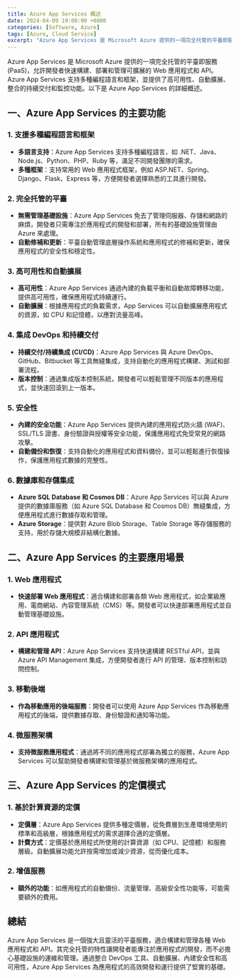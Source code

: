 ```yaml
---
title: Azure App Services 概述
date: 2024-04-09 19:00:00 +0800
categories: [Software, Azure]
tags: [Azure, Cloud Service] 
excerpt: "Azure App Services 是 Microsoft Azure 提供的一項完全托管的平臺即服務 (PaaS)，允許開發者快速構建、部署和管理可擴展的 Web 應用程式和 API。"
---
```


Azure App Services 是 Microsoft Azure 提供的一項完全托管的平臺即服務 (PaaS)，允許開發者快速構建、部署和管理可擴展的 Web 應用程式和 API。Azure App Services 支持多種編程語言和框架，並提供了高可用性、自動擴展、整合的持續交付和監控功能。以下是 Azure App Services 的詳細概述。

## **一、Azure App Services 的主要功能**

### **1. 支援多種編程語言和框架**
   - **多語言支持**：Azure App Services 支持多種編程語言，如 .NET、Java、Node.js、Python、PHP、Ruby 等，滿足不同開發團隊的需求。
   - **多種框架**：支持常用的 Web 應用程式框架，例如 ASP.NET、Spring、Django、Flask、Express 等，方便開發者選擇熟悉的工具進行開發。

### **2. 完全托管的平臺**
   - **無需管理基礎設施**：Azure App Services 免去了管理伺服器、存儲和網路的麻煩，開發者只需專注於應用程式的開發和部署，所有的基礎設施管理由 Azure 來處理。
   - **自動修補和更新**：平臺自動管理底層操作系統和應用程式的修補和更新，確保應用程式的安全性和穩定性。

### **3. 高可用性和自動擴展**
   - **高可用性**：Azure App Services 通過內建的負載平衡和自動故障轉移功能，提供高可用性，確保應用程式持續運行。
   - **自動擴展**：根據應用程式的負載需求，App Services 可以自動擴展應用程式的資源，如 CPU 和記憶體，以應對流量高峰。

### **4. 集成 DevOps 和持續交付**
   - **持續交付/持續集成 (CI/CD)**：Azure App Services 與 Azure DevOps、GitHub、Bitbucket 等工具無縫集成，支持自動化的應用程式構建、測試和部署流程。
   - **版本控制**：通過集成版本控制系統，開發者可以輕鬆管理不同版本的應用程式，並快速回滾到上一版本。

### **5. 安全性**
   - **內建的安全功能**：Azure App Services 提供內建的應用程式防火牆 (WAF)、SSL/TLS 證書、身份驗證與授權等安全功能，保護應用程式免受常見的網路攻擊。
   - **自動備份和恢復**：支持自動化的應用程式和資料備份，並可以輕鬆進行恢復操作，保護應用程式數據的完整性。

### **6. 數據庫和存儲集成**
   - **Azure SQL Database 和 Cosmos DB**：Azure App Services 可以與 Azure 提供的數據庫服務（如 Azure SQL Database 和 Cosmos DB）無縫集成，方便應用程式進行數據存取和管理。
   - **Azure Storage**：提供對 Azure Blob Storage、Table Storage 等存儲服務的支持，用於存儲大規模非結構化數據。

## **二、Azure App Services 的主要應用場景**

### **1. Web 應用程式**
   - **快速部署 Web 應用程式**：適合構建和部署各類 Web 應用程式，如企業級應用、電商網站、內容管理系統（CMS）等。開發者可以快速部署應用程式並自動管理基礎設施。

### **2. API 應用程式**
   - **構建和管理 API**：Azure App Services 支持快速構建 RESTful API，並與 Azure API Management 集成，方便開發者進行 API 的管理、版本控制和訪問控制。

### **3. 移動後端**
   - **作為移動應用的後端服務**：開發者可以使用 Azure App Services 作為移動應用程式的後端，提供數據存取、身份驗證和通知等功能。 

### **4. 微服務架構**
   - **支持微服務應用程式**：通過將不同的應用程式部署為獨立的服務，Azure App Services 可以幫助開發者構建和管理基於微服務架構的應用程式。

## **三、Azure App Services 的定價模式**

### **1. 基於計算資源的定價**
   - **定價層**：Azure App Services 提供多種定價層，從免費層到生產環境使用的標準和高級層，根據應用程式的需求選擇合適的定價層。
   - **計費方式**：定價基於應用程式所使用的計算資源（如 CPU、記憶體）和服務層級。自動擴展功能允許按需增加或減少資源，從而優化成本。

### **2. 增值服務**
   - **額外的功能**：如應用程式的自動備份、流量管理、高級安全性功能等，可能需要額外的費用。

## **總結**

Azure App Services 是一個強大且靈活的平臺服務，適合構建和管理各種 Web 應用程式和 API。其完全托管的特性讓開發者能專注於應用程式的開發，而不必擔心基礎設施的運維和管理。通過整合 DevOps 工具、自動擴展、內建安全性和高可用性，Azure App Services 為應用程式的高效開發和運行提供了堅實的基礎。
